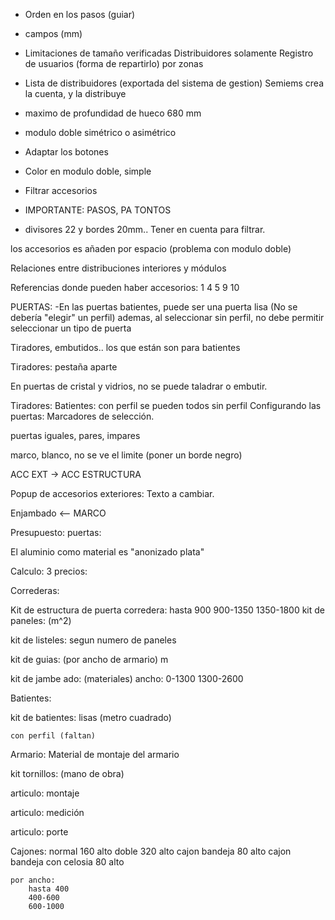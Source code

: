 - Orden en los pasos (guiar)
- campos (mm)
- Limitaciones de tamaño verificadas
Distribuidores solamente
Registro de usuarios (forma de repartirlo) por zonas

- Lista de distribuidores (exportada del sistema de gestion)
Semiems crea la cuenta, y la distribuye

- maximo de profundidad de hueco 680 mm

- modulo doble simétrico o asimétrico

- Adaptar los botones

- Color en modulo doble, simple

- Filtrar accesorios

- IMPORTANTE: PASOS, PA TONTOS

- divisores 22 y bordes 20mm.. Tener en cuenta para filtrar.


los accesorios es añaden por espacio (problema con modulo doble)

Relaciones entre distribuciones interiores y módulos


Referencias donde pueden haber accesorios:
 1 4 5 9 10


PUERTAS:
-En las puertas batientes, puede ser una puerta lisa (No se debería "elegir" un perfil)
ademas, al seleccionar sin perfil, no debe permitir seleccionar un tipo de puerta

Tiradores, embutidos.. los que están son para batientes

Tiradores: pestaña aparte

En puertas de cristal y vidrios, no se puede taladrar o embutir.

Tiradores:
	Batientes: con perfil se pueden todos
		sin perfil
Configurando las puertas: Marcadores de selección.

puertas iguales, pares, impares

marco, blanco, no se ve el limite (poner un borde negro)

ACC EXT -> ACC ESTRUCTURA

Popup de accesorios exteriores:
	Texto a cambiar.

Enjambado <-- MARCO

Presupuesto:
	puertas: 

El aluminio como material es "anonizado plata"

Calculo:
3 precios:

Correderas:

Kit de estructura de puerta corredera:
	hasta 900
	900-1350
	1350-1800
kit de paneles: 
	(m^2)

kit de listeles: 
	segun numero de paneles

kit de guias:
	(por ancho de armario) m

kit de jambe ado:
	(materiales)
	ancho: 
		0-1300
		1300-2600

Batientes:

kit de batientes:
	lisas (metro cuadrado)

	con perfil (faltan)

Armario:
Material de montaje del armario

kit tornillos:
	(mano de obra)

articulo: montaje

articulo: medición

articulo: porte

Cajones: 
	normal 160 alto
	doble 320 alto
	cajon bandeja 80 alto
	cajon bandeja con celosia 80 alto
	
	por ancho: 
		hasta 400
		400-600
		600-1000



	